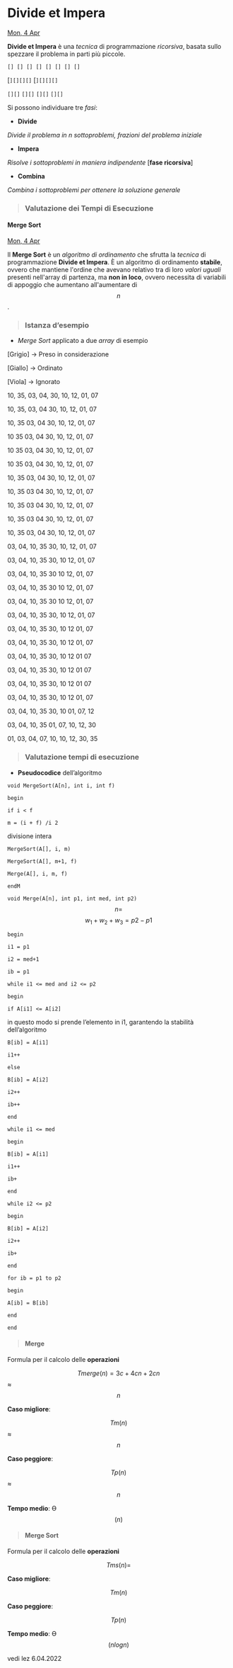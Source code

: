 # Divide et Impera

[Mon, 4 Apr](day://2022.04.04)

**Divide et Impera** è una *tecnica* di programmazione *ricorsiva*, basata sullo spezzare il problema in parti più piccole.

`[] [] [] [] [] [] [] []`

[`][][][]`          [`][][][]`

`[][]`   `[][]`    `[][]`    `[][]`

Si possono individuare tre *fasi*:

+ **Divide**

*Divide il problema in n sottoproblemi, frazioni del problema iniziale*

+ **Impera**

*Risolve i sottoproblemi in maniera indipendente* [**fase ricorsiva**]

+ **Combina**

*Combina i sottoproblemi per ottenere la soluzione generale*

> ### Valutazione dei Tempi di Esecuzione

#### Merge Sort

[Mon, 4 Apr](day://2022.04.04)

Il **Merge Sort** è un *algoritmo* *di* *ordinamento* che sfrutta la *tecnica* di programmazione **Divide et Impera**. È un algoritmo di ordinamento **stabile**, ovvero che mantiene l'ordine che avevano relativo tra di loro *valori* *uguali* presenti nell'array di partenza, ma **non in loco**, ovvero necessita di variabili di appoggio che aumentano all'aumentare di $$n$$.

> ### Istanza d’esempio

+ *Merge Sort* applicato a due *array* di esempio

[Grigio] → Preso in considerazione

[Giallo] → Ordinato

[Viola]  → Ignorato

10, 35, 03, 04, 30, 10, 12, 01, 07

10, 35, 03, 04 30, 10, 12, 01, 07

10, 35 03, 04 30, 10, 12, 01, 07

10 35 03, 04 30, 10, 12, 01, 07

10 35 03, 04 30, 10, 12, 01, 07

10 35 03, 04 30, 10, 12, 01, 07

10, 35 03, 04 30, 10, 12, 01, 07

10, 35 03 04 30, 10, 12, 01, 07

10, 35 03 04 30, 10, 12, 01, 07

10, 35 03 04 30, 10, 12, 01, 07

10, 35 03, 04 30, 10, 12, 01, 07

03, 04, 10, 35 30, 10, 12, 01, 07

03, 04, 10, 35 30, 10 12, 01, 07

03, 04, 10, 35 30 10 12, 01, 07

03, 04, 10, 35 30 10 12, 01, 07

03, 04, 10, 35 30 10 12, 01, 07

03, 04, 10, 35 30, 10 12, 01, 07

03, 04, 10, 35 30, 10 12 01, 07

03, 04, 10, 35 30, 10 12 01, 07

03, 04, 10, 35 30, 10 12 01 07

03, 04, 10, 35 30, 10 12 01 07

03, 04, 10, 35 30, 10 12 01 07

03, 04, 10, 35 30, 10 12 01, 07

03, 04, 10, 35 30, 10 01, 07, 12

03, 04, 10, 35 01, 07, 10, 12, 30

01, 03, 04, 07, 10, 10, 12, 30, 35

> ### Valutazione tempi di esecuzione

+ **Pseudocodice** dell’algoritmo

`void MergeSort(A[n], int i, int f)`

`begin`

`if i < f`

`m = (i + f) /i 2`

divisione intera

`MergeSort(A[], i, m)`

`MergeSort(A[], m+1, f)`

`Merge(A[], i, m, f)`

`endM`

`void Merge(A[n], int p1, int med, int p2)`       $$n=$$$$w_1 + w_2 + w_3 = p2-p1$$

`begin`

`i1 = p1`

`i2 = med+1`

`ib = p1`

`while i1 <= med and i2 <= p2`

`begin`

`if A[i1] <= A[i2]`

in questo modo si prende l’elemento in i1, garantendo la stabilità dell’algoritmo

`B[ib] = A[i1]`

`i1++`

`else`

`B[ib] = A[i2]`

`i2++`

`ib++`

`end`

`while i1 <= med`

`begin`

`B[ib] = A[i1]`

`i1++`

`ib+`

`end`

`while i2 <= p2`

`begin`

`B[ib] = A[i2]`

`i2++`

`ib+`

`end`

`for ib = p1 to p2`

`begin`

`A[ib] = B[ib]`

`end`

`end`

> #### Merge

Formula per il calcolo delle **operazioni**

$$Tmerge (n) = 3c + 4cn + 2cn $$ ≈ $$n$$

**Caso migliore**:

$$Tm(n)$$ ≈ $$n$$

**Caso peggiore**:

$$Tp(n)$$ ≈ $$n$$

**Tempo medio**: ϴ$$(n)$$

> #### Merge Sort

Formula per il calcolo delle **operazioni**

$$Tms (n) = $$

**Caso migliore**:

$$Tm(n)$$

**Caso peggiore**:

$$Tp(n)$$

**Tempo medio**: ϴ$$(nlogn)$$

vedi lez 6.04.2022

